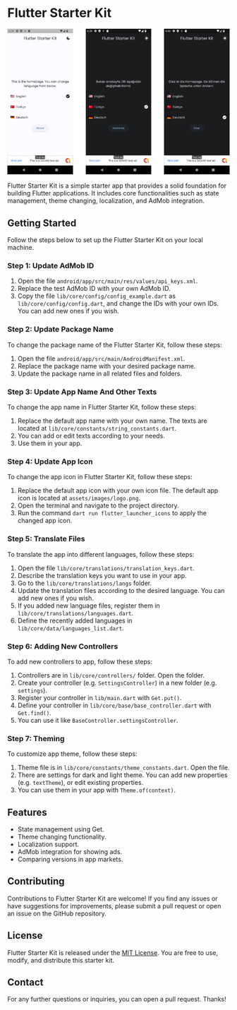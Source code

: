 # Flutter Starter Kit

![Screenshot 1](screens/1.png)

Flutter Starter Kit is a simple starter app that provides a solid foundation for building Flutter applications. It includes core functionalities such as state management, theme changing, localization, and AdMob integration.

## Getting Started

Follow the steps below to set up the Flutter Starter Kit on your local machine.

### Step 1: Update AdMob ID

1. Open the file `android/app/src/main/res/values/api_keys.xml`.
2. Replace the test AdMob ID with your own AdMob ID.
3. Copy the file `lib/core/config/config_example.dart` as `lib/core/config/config.dart`, and change the IDs with your own IDs. You can add new ones if you wish. 

### Step 2: Update Package Name

To change the package name of the Flutter Starter Kit, follow these steps:

1. Open the file `android/app/src/main/AndroidManifest.xml`.
2. Replace the package name with your desired package name.
3. Update the package name in all related files and folders.

### Step 3: Update App Name And Other Texts

To change the app name in Flutter Starter Kit, follow these steps:

1. Replace the default app name with your own name. The texts are located at `lib/core/constants/string_constants.dart`.
2. You can add or edit texts according to your needs.
3. Use them in your app.

### Step 4: Update App Icon

To change the app icon in Flutter Starter Kit, follow these steps:

1. Replace the default app icon with your own icon file. The default app icon is located at `assets/images/logo.png`.
2. Open the terminal and navigate to the project directory.
3. Run the command `dart run flutter_launcher_icons` to apply the changed app icon.

### Step 5: Translate Files

To translate the app into different languages, follow these steps:

1. Open the file `lib/core/translations/translation_keys.dart`.
2. Describe the translation keys you want to use in your app.
3. Go to the `lib/core/translations/langs` folder.
4. Update the translation files according to the desired language. You can add new ones if you wish.
5. If you added new language files, register them in `lib/core/translations/languages.dart`.
6. Define the recently added languages in `lib/core/data/languages_list.dart`.

### Step 6: Adding New Controllers

To add new controllers to app, follow these steps:

1. Controllers are in `lib/core/controllers/` folder. Open the folder.
2. Create your controller (e.g. `SettingsController`) in a new folder (e.g. `settings`).
3. Register your controller in `lib/main.dart` with `Get.put()`.
4. Define your controller in `lib/core/base/base_controller.dart` with `Get.find()`.
5. You can use it like `BaseController.settingsController`.

### Step 7: Theming

To customize app theme, follow these steps:

1. Theme file is in `lib/core/constants/theme_constants.dart`. Open the file.
2. There are settings for dark and light theme. You can add new properties (e.g. `textTheme`), or edit existing properties.
3. You can use them in your app with `Theme.of(context)`.

## Features

- State management using Get.
- Theme changing functionality.
- Localization support.
- AdMob integration for showing ads.
- Comparing versions in app markets.

## Contributing

Contributions to Flutter Starter Kit are welcome! If you find any issues or have suggestions for improvements, please submit a pull request or open an issue on the GitHub repository.

## License

Flutter Starter Kit is released under the [MIT License](https://opensource.org/licenses/MIT). You are free to use, modify, and distribute this starter kit.

## Contact

For any further questions or inquiries, you can open a pull request. Thanks!